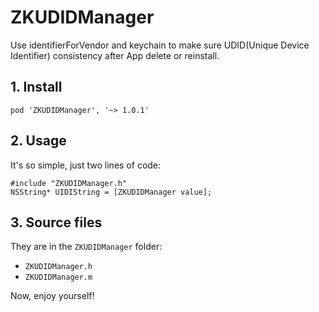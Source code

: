 # ZKUDIDManager
Use identifierForVendor and keychain to make sure UDID(Unique Device Identifier) consistency after App delete or reinstall.

## 1. Install
```
pod 'ZKUDIDManager', '~> 1.0.1'
```

## 2. Usage
It's so simple, just two lines of code:

```
#include "ZKUDIDManager.h"
NSString* UIDIString = [ZKUDIDManager value];
```

## 3. Source files
They are in the `ZKUDIDManager` folder:   

- `ZKUDIDManager.h`  
- `ZKUDIDManager.m`  

Now, enjoy yourself!


